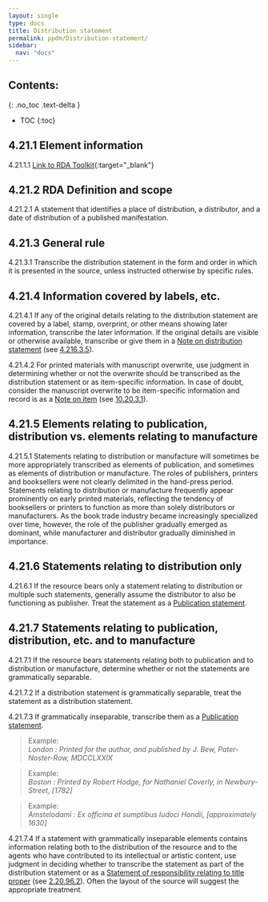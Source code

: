 ```yaml
---
layout: single
type: docs
title: Distribution statement
permalink: ppdm/Distribution-statement/
sidebar:
  nav: "docs"
---
```


## Contents:
{: .no_toc .text-delta }

- TOC
{:toc}

## 4.21.1 Element information

<a name="4.21.1.1">4.21.1.1</a> [Link to RDA Toolkit](https://beta.rdatoolkit.org/Content/Index?externalId=en-US_ala-2112f6fd-1796-3e26-b0ae-d0eb776977e2){:target="_blank"}

## 4.21.2 RDA Definition and scope

<a name="4.21.2.1">4.21.2.1</a> A statement that identifies a place of distribution, a distributor, and a date of distribution of a published manifestation.

## 4.21.3 General rule

<a name="4.21.3.1">4.21.3.1</a>  Transcribe the distribution statement in the form and order in which it is presented in the source, unless instructed otherwise by specific rules.

## 4.21.4 Information covered by labels, etc.

<a name="4.21.4.1">4.21.4.1</a> If any of the original details relating to the distribution statement are covered by a label, stamp, overprint, or other means showing later information, transcribe the later information. If the original details are visible or otherwise available, transcribe or give them in a [Note on distribution statement](/DCRMR/ppdm/Note-on-distribution-statement) (see [4.216.3.5](/DCRMR/ppdm/Note-on-distribution-statement/#4.216.3.5)).

<a name="4.21.4.2">4.21.4.2</a>  For printed materials with manuscript overwrite, use judgment in determining whether or not the overwrite should be transcribed as the distribution statement or as item-specific information. In case of doubt, consider the manuscript overwrite to be item-specific information and record is as a [Note on item](/DCRMR/additional-notes/Note-on-item/) (see [10.20.3.1](/DCRMR/additional-notes/Note-on-item/#10.20.3.1)).

## 4.21.5 Elements relating to publication, distribution vs. elements relating to manufacture

<a name="4.21.5.1">4.21.5.1</a> Statements relating to distribution or manufacture will sometimes be more appropriately transcribed as elements of publication, and sometimes as elements of distribution or manufacture. The roles of publishers, printers and booksellers were not clearly delimited in the hand-press period. Statements relating to distribution or manufacture frequently appear prominently on early printed materials, reflecting the tendency of booksellers or printers to function as more than solely distributors or manufacturers. As the book trade industry became increasingly specialized over time, however, the role of the publisher gradually emerged as dominant, while manufacturer and distributor gradually diminished in importance.

## 4.21.6 Statements relating to distribution only

<a name="4.21.6.1">4.21.6.1</a> If the resource bears only a statement relating to distribution or multiple such statements, generally assume the distributor to also be functioning as publisher. Treat the statement as a [Publication statement](/DCRMR/ppdm/Publication-statement/). 

## 4.21.7 Statements relating to publication, distribution, etc. and to manufacture

<a name="4.21.7.1">4.21.7.1</a> If the resource bears statements relating both to publication and to distribution or manufacture, determine whether or not the statements are grammatically separable. 

<a name="4.21.7.2">4.21.7.2</a> If a distribution statement is grammatically separable, treat the statement as a distribution statement. 

<a name="4.21.7.3">4.21.7.3</a>  If grammatically inseparable, transcribe them as a [Publication statement](/DCRMR/ppdm/Publication-statement/). 

>Example:  
><CITE>London : Printed for the author, and published by J. Bew, Pater-Noster-Row, MDCCLXXIX</CITE>

>Example:  
><CITE>Boston : Printed by Robert Hodge, for Nathaniel Coverly, in Newbury-Street, [1782]</CITE>

>Example:  
><CITE>Amstelodami : Ex officina et sumptibus Iudoci Hondii, [approximately 1630]</CITE>

<a name="4.21.7.4">4.21.7.4</a> If a statement with grammatically inseparable elements contains information relating both to the distribution of the resource and to the agents who have contributed to its intellectual or artistic content, use judgment in deciding whether to transcribe the statement as part of the distribution statement or as a [Statement of responsibility relating to title proper](/DCRMR/sor/Statement-of-responsibility-relating-to-title-proper/) (see [2.20.96.2](/DCRMR/sor/Statement-of-responsibility-relating-to-title-proper/#2.20.96.2)). Often the layout of the source will suggest the appropriate treatment.